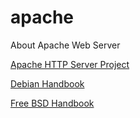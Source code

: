 # apache
About Apache Web Server

[Apache HTTP Server Project](https://httpd.apache.org/)

[Debian Handbook](https://www.debian.org/doc/manuals/debian-handbook/sect.http-web-server.en.html)

[Free BSD Handbook](https://docs.freebsd.org/en/books/handbook/network-servers/#network-apache)
